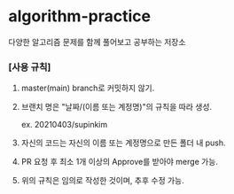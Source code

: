 # algorithm-practice
다양한 알고리즘 문제를 함께 풀어보고 공부하는 저장소

### [사용 규칙] 
1. master(main) branch로 커밋하지 않기.
2. 브랜치 명은 "날짜/(이름 또는 계정명)"의 규칙을 따라 생성.
    
    ex. 20210403/supinkim

3. 자신의 코드는 자신의 이름 또는 계정명으로 만든 폴더 내 push.
4. PR 요청 후 최소 1개 이상의 Approve를 받아야 merge 가능.
5. 위의 규칙은 임의로 작성한 것이며, 추후 수정 가능.
